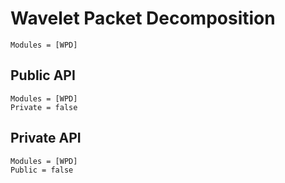 # Wavelet Packet Decomposition

```@index
Modules = [WPD]
```

## Public API
```@autodocs
Modules = [WPD]
Private = false
```

## Private API
```@autodocs
Modules = [WPD]
Public = false
```